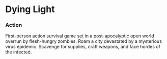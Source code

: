 # Dying Light

### Action

First-person action survival game set in a post-apocalyptic open world overrun by flesh-hungry zombies. Roam a city devastated by a mysterious virus epidemic. Scavenge for supplies, craft weapons, and face hordes of the infected.